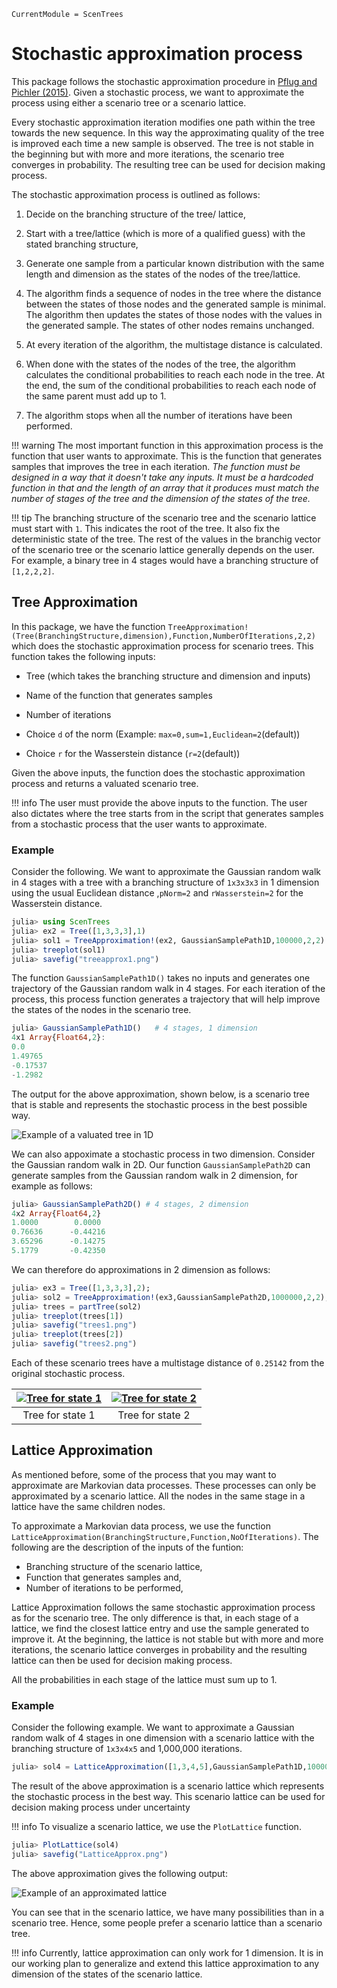 
```@meta
CurrentModule = ScenTrees
```

# Stochastic approximation process

This package follows the stochastic approximation procedure in [Pflug and Pichler (2015)](https://doi.org/10.1007/s10589-015-9758-0). Given a stochastic process, we want to approximate the process using either a scenario tree or a scenario lattice.

Every stochastic approximation iteration modifies one path within the tree towards the new sequence. In this way the approximating quality of the tree is improved each time a new sample is observed. The tree is not stable in the beginning but with more and more iterations, the scenario tree converges in probability. The resulting tree can be used for decision making process.

The stochastic approximation process is outlined as follows:

1. Decide on the branching structure of the tree/ lattice,

2. Start with a tree/lattice (which is more of a qualified guess) with the stated branching structure,

3. Generate one sample from a particular known distribution with the same length and dimension as the states of the nodes of the tree/lattice.

4. The algorithm finds a sequence of nodes in the tree where the distance between the states of those nodes and the generated sample is minimal. The algorithm then updates the states of those nodes with the values in the generated sample. The states of other nodes remains unchanged.

5. At every iteration of the algorithm, the multistage distance is calculated.

6. When done with the states of the nodes of the tree, the algorithm calculates the conditional probabilities to reach each node in the tree. At the end, the sum of the conditional probabilities to reach each node of the same parent must add up to 1.

7. The algorithm stops when all the number of iterations have been performed.

!!! warning
    The most important function in this approximation process is the function that user wants to approximate. This is the function that generates samples that improves the tree in each iteration. _The function must be designed in a way that it doesn't take any inputs. It must be a hardcoded function in that and the length of an array that it produces must match the number of stages of the tree and the dimension of the states of the tree._
    
!!! tip
    The branching structure of the scenario tree and the scenario lattice must start with `1`. This indicates the root of the tree. It also fix the deterministic state of the tree. The rest of the values in the branchig vector of the scenario tree or the scenario lattice generally depends on the user. For example, a binary tree in 4 stages would have a branching structure of `[1,2,2,2]`. 

## Tree Approximation

In this package, we have the function `TreeApproximation!(Tree(BranchingStructure,dimension),Function,NumberOfIterations,2,2)` which does the stochastic approximation process for scenario trees. This function takes the following inputs:

  - Tree (which takes the branching structure and dimension and inputs)

  - Name of the function that generates samples

  - Number of iterations

  - Choice `d` of the norm (Example: `max=0,sum=1,Euclidean=2`(default))

  - Choice `r` for the Wasserstein distance (`r=2`(default))

Given the above inputs, the function does the stochastic approximation process and returns a valuated scenario tree.

!!! info
    The user must provide the above inputs to the function. The user also dictates where the tree starts from in the script that generates samples from a stochastic process that the user wants to approximate.

### Example

Consider the following. We want to approximate the Gaussian random walk in 4 stages with a tree with a branching structure of `1x3x3x3` in 1 dimension using the usual Euclidean distance ,`pNorm=2` and `rWasserstein=2` for the Wasserstein distance.

```julia
julia> using ScenTrees
julia> ex2 = Tree([1,3,3,3],1)
julia> sol1 = TreeApproximation!(ex2, GaussianSamplePath1D,100000,2,2)
julia> treeplot(sol1)
julia> savefig("treeapprox1.png")
```

The function `GaussianSamplePath1D()` takes no inputs and generates one trajectory of the Gaussian random walk in 4 stages. For each iteration of the process, this process function generates a trajectory that will help improve the states of the nodes in the scenario tree.
```julia
julia> GaussianSamplePath1D()   # 4 stages, 1 dimension
4x1 Array{Float64,2}:
0.0
1.49765
-0.17537
-1.2982
```

The output for the above approximation, shown below, is a scenario tree that is stable and represents the stochastic process in the best possible way.

![Example of a valuated tree in 1D](../assets/treeapprox1.png)

We can also appoximate a stochastic process in two dimension. Consider the Gaussian random walk in 2D. Our function `GaussianSamplePath2D` can generate samples from the Gaussian random walk in 2 dimension, for example as follows:

```julia
julia> GaussianSamplePath2D() # 4 stages, 2 dimension
4x2 Array{Float64,2}
1.0000        0.0000
0.76636      -0.44216
3.65296      -0.14275
5.1779       -0.42350
```

We can therefore do approximations in 2 dimension as follows:

```julia
julia> ex3 = Tree([1,3,3,3],2);
julia> sol2 = TreeApproximation!(ex3,GaussianSamplePath2D,1000000,2,2);
julia> trees = partTree(sol2)
julia> treeplot(trees[1])
julia> savefig("trees1.png")
julia> treeplot(trees[2])
julia> savefig("trees2.png")
```
Each of these scenario trees have a multistage distance of `0.25142` from the original stochastic process.

|[![Tree for state 1](../assets/trees1.png)](../assets/trees1.png)| [![Tree for state 2](../assets/trees2.png)](../assets/trees2.png) |
|:-----------:|:--------------:|
| Tree for state 1 | Tree for state 2 |

## Lattice Approximation

As mentioned before, some of the process that you may want to approximate are Markovian data processes. These processes can only be approximated by a scenario lattice. All the nodes in the same stage in a lattice have the same children nodes.

To approximate a Markovian data process, we use the function `LatticeApproximation(BranchingStructure,Function,NoOfIterations)`. The following are the description of the inputs of the funtion:

  - Branching structure of the scenario lattice,
  - Function that generates samples and,
  - Number of iterations to be performed, 

Lattice Approximation follows the same stochastic approximation process as for the scenario tree. The only difference is that, in each stage of a lattice, we find the closest lattice entry and use the sample generated to improve it. At the beginning, the lattice is not stable but with more and more iterations, the scenario lattice converges in probability and the resulting lattice can then be used for decision making process.

All the probabilities in each stage of the lattice must sum up to 1.

### Example

Consider the following example. We want to approximate a Gaussian random walk of 4 stages in one dimension with a scenario lattice with the branching structure of `1x3x4x5` and 1,000,000 iterations.

```julia
julia> sol4 = LatticeApproximation([1,3,4,5],GaussianSamplePath1D,1000000);
```
The result of the above approximation is a scenario lattice which represents the stochastic process in the best way. This scenario lattice can be used for decision making process under uncertainty 

!!! info
    To visualize a scenario lattice, we use the `PlotLattice` function.

```julia
julia> PlotLattice(sol4)
julia> savefig("LatticeApprox.png")
```

The above approximation gives the following output:

![Example of an approximated lattice](../assets/LatticeApprox.png)

You can see that in the scenario lattice, we have many possibilities than in a scenario tree. Hence, some people prefer a scenario lattice than a scenario tree.

!!! info
    Currently, lattice approximation can only work for 1 dimension. It is in our working plan to generalize and extend this lattice approximation to any dimension of the states of the scenario lattice.

